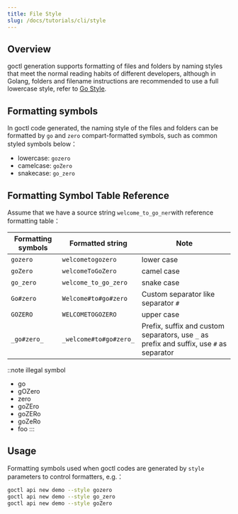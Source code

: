 ```yaml
---
title: File Style
slug: /docs/tutorials/cli/style
---
```


## Overview

goctl generation supports formatting of files and folders by naming styles that meet the normal reading habits of different developers, although in Golang, folders and filename instructions are recommended to use a full lowercase style, refer to <a href="https://google.github.io/styleguide/go/" target="_blank">Go Style</a>.

## Formatting symbols

In goctl code generated, the naming style of the files and folders can be formatted by `go` and `zero` compart-formatted symbols, such as common styled symbols below：

- lowercase: `gozero`
- camelcase: `goZero`
- snakecase: `go_zero`

## Formatting Symbol Table Reference

Assume that we have a source string `welcome_to_go_ner`with reference formatting table：

| Formatting symbols | Formatted string       | Note                                                                                     |
| ------------------ | ---------------------- | ---------------------------------------------------------------------------------------- |
| `gozero`           | `welcometogozero`      | lower case                                                                               |
| `goZero`           | `welcomeToGoZero`      | camel case                                                                               |
| `go_zero`          | `welcome_to_go_zero`   | snake case                                                                               |
| `Go#zero`          | `Welcome#to#go#zero`   | Custom separator like separator `#`                                                      |
| `GOZERO`           | `WELCOMETOGOZERO`      | upper case                                                                               |
| `_go#zero_`        | `_welcome#to#go#zero_` | Prefix, suffix and custom separators, use `_` as prefix and suffix, use `#` as separator |

::note illegal symbol

- go
- gOZero
- zero
- goZEro
- goZERo
- goZeRo
- foo
:::

## Usage

Formatting symbols used when goctl codes are generated by `style` parameters to control formatters, e.g.：

```bash
goctl api new demo --style gozero
goctl api new demo --style go_zero
goctl api new demo --style goZero
```
